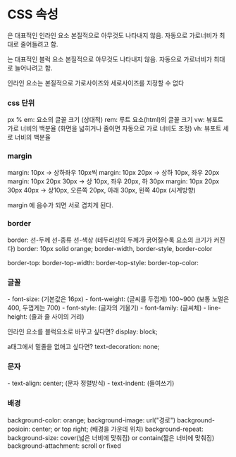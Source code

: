 <h1>CSS 속성</h1>

<span> 은 대표적인 인라인 요소
본질적으로 아무것도 나타내지 않음.
자동으로 가로너비가 최대로 줄어들려고 함.

<div> 는 대표적인 블럭 요소
본질적으로 아무것도 나타내지 않음.
자동으로 가로너비가 최대로 늘어나려고 함.

인라인 요소는 본질적으로 가로사이즈와 세로사이즈를 지정할 수 없다

<h3>css 단위</h3>
px
%
em: 요소의 글꼴 크기 (상대적)
rem: 루트 요소(html)의 글꼴 크기   
vw: 뷰포트 가로 너비의 백분율 (화면을 넓히거나 줄이면 자동으로 가로 너비도 조정)
vh: 뷰포트 세로 너비의 백분율


<h3>margin</h3>
margin: 10px → 상하좌우 10px씩
margin: 10px 20px → 상하 10px, 좌우 20px
margin: 10px 20px 30px → 상 10px, 좌우 20px, 하 30px
margin: 10px 20px 30px 40px → 상10px, 오른쪽 20px, 아래 30px, 왼쪽 40px (시계방향)

margin 에 음수가 되면 서로 겹치게 된다.


<h3>border</h3>
border: 선-두께 선-종류 선-색상 (테두리선의 두께가 굵어질수록 요소의 크기가 커진다)
border: 10px solid orange;
border-width, border-style, border-color

border-top:
border-top-width:
border-top-style:
border-top-color:

<h3>글꼴</h3>
- font-size:  (기본값은 16px)
- font-weight:  (글씨를 두껍게) 100~900 (보통 노멀은 400, 두껍게는 700)
- font-style:  (글자의 기울기)
- font-family: (글씨체)
- line-height: (줄과 줄 사이의 거리)


인라인 요소를 블럭요소로 바꾸고 싶다면?
display: block;

a태그에서 밑줄을 없애고 싶다면?
text-decoration: none;

<h3>문자</h3>
- text-align: center; (문자 정렬방식)
- text-indent: (들여쓰기)


<h3>배경</h3>
background-color: orange;
background-image: url("경로")
background-posioin: center; or top right; (배경을 가운데 위치)
background-repeat:
background-size: cover(넓은 너비에 맞춰짐) or contain(짧은 너비에 맞춰짐)
background-attachment: scroll or fixed
